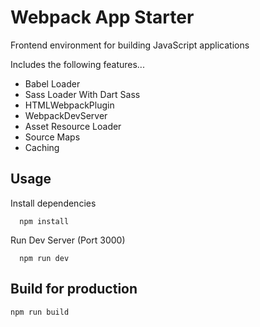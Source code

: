 # Webpack App Starter

Frontend environment for building JavaScript applications

Includes the following features...

- Babel Loader
- Sass Loader With Dart Sass
- HTMLWebpackPlugin
- WebpackDevServer
- Asset Resource Loader
- Source Maps
- Caching

## Usage

Install dependencies

```
  npm install
```

Run Dev Server (Port 3000)

```
  npm run dev
```

## Build for production

```
npm run build
```
